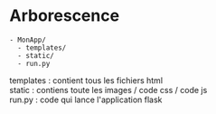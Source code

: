 # Arborescence
```
- MonApp/
  - templates/
  - static/
  - run.py
```

templates : contient tous les fichiers html  
static : contiens toute les images / code css / code js  
run.py : code qui lance l'application flask


  
 

